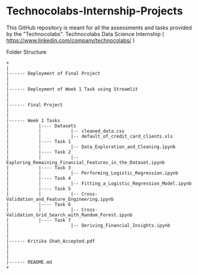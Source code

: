 # Technocolabs-Internship-Projects

This GitHub repository is meant for all the assessments and tasks provided by the "Technocolabs". Technocolabs Data Science Internship ( https://www.linkedin.com/company/technocolabs/ )

Folder Structure 
```
+
|
|------ Deployment of Final Project
|
|
|------ Deployment of Week 1 Task using Streamlit
|
|
|------ Final Project
|
|
|------ Week 1 Tasks      
|           |---- Datasets
|           |           |-- cleaned_data.csv
|           |           |-- default_of_credit_card_clients.xls
|           |---- Task 1
|           |           |-- Data_Exploration_and_Cleaning.ipynb
|           |---- Task 2
|           |           |-- Exploring_Remaining_Financial_Features_in_the_Dataset.ipynb
|           |---- Task 3
|           |           |-- Performing_Logistic_Regression.ipynb
|           |---- Task 4
|           |           |-- Fitting_a_Logistic_Regression_Model.ipynb
|           |---- Task 5
|           |           |-- Cross-Validation_and_Feature_Engineering.ipynb
|           |---- Task 6
|           |           |-- Cross-Validation_Grid_Search_with_Random_Forest.ipynb
|           |---- Task 7
|                       |-- Deriving_Financial_Insights.ipynb              
|
|
|------ Kritika Shah_Accepted.pdf      
|
|
|
|------ README.md
+
```
